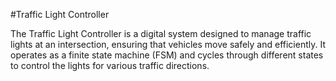 #Traffic Light Controller

The Traffic Light Controller is a digital system designed to manage traffic lights at an intersection, ensuring that vehicles move safely and efficiently. It operates as a finite state machine (FSM) and cycles through different states to control the lights for various traffic directions.
